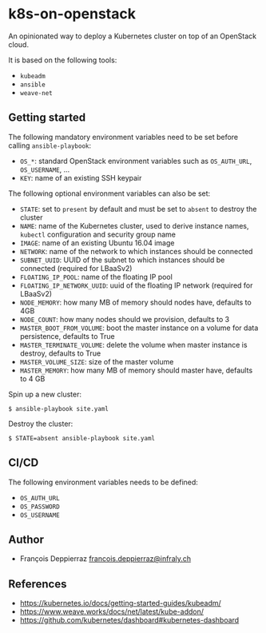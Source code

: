 k8s-on-openstack
================

An opinionated way to deploy a Kubernetes cluster on top of an OpenStack cloud.

It is based on the following tools:

  * `kubeadm`
  * `ansible`
  * `weave-net`

Getting started
---------------

The following mandatory environment variables need to be set before calling `ansible-playbook`:

  * `OS_*`: standard OpenStack environment variables such as `OS_AUTH_URL`, `OS_USERNAME`, ...
  * `KEY`: name of an existing SSH keypair

The following optional environment variables can also be set:

  * `STATE`: set to `present` by default and must be set to `absent` to destroy the cluster
  * `NAME`: name of the Kubernetes cluster, used to derive instance names, `kubectl` configuration and security group name
  * `IMAGE`: name of an existing Ubuntu 16.04 image
  * `NETWORK`: name of the network to which instances should be connected
  * `SUBNET_UUID`: UUID of the subnet to which instances should be connected (required for LBaaSv2)
  * `FLOATING_IP_POOL`: name of the floating IP pool
  * `FLOATING_IP_NETWORK_UUID`: uuid of the floating IP network (required for LBaaSv2)
  * `NODE_MEMORY`: how many MB of memory should nodes have, defaults to 4GB
  * `NODE_COUNT`: how many nodes should we provision, defaults to 3
  * `MASTER_BOOT_FROM_VOLUME`: boot the master instance on a volume for data persistence, defaults to True
  * `MASTER_TERMINATE_VOLUME`: delete the volume when master instance is destroy, defaults to True
  * `MASTER_VOLUME_SIZE`: size of the master volume
  * `MASTER_MEMORY`: how many MB of memory should master have, defaults to 4 GB

Spin up a new cluster:

```console
$ ansible-playbook site.yaml
```

Destroy the cluster:

```console
$ STATE=absent ansible-playbook site.yaml
```

CI/CD
-----

The following environment variables needs to be defined:

  * `OS_AUTH_URL`
  * `OS_PASSWORD`
  * `OS_USERNAME`

Author
------

  * François Deppierraz <francois.deppierraz@infraly.ch>

References
----------

  * https://kubernetes.io/docs/getting-started-guides/kubeadm/
  * https://www.weave.works/docs/net/latest/kube-addon/
  * https://github.com/kubernetes/dashboard#kubernetes-dashboard
